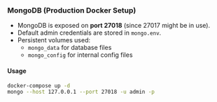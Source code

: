 ### MongoDB (Production Docker Setup)

- MongoDB is exposed on **port 27018** (since 27017 might be in use).
- Default admin credentials are stored in `mongo.env`.
- Persistent volumes used:
  - `mongo_data` for database files
  - `mongo_config` for internal config files

#### Usage

```bash
docker-compose up -d
mongo --host 127.0.0.1 --port 27018 -u admin -p
```
